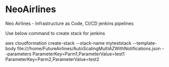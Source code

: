 # NeoAirlines
Neo Airlines - Infrastructure as Code, CI/CD jenkins pipelines


Use below command to create stack for jenkins 

aws cloudformation create-stack --stack-name myteststack --template-body file:///home/FutureAirlines/AutoScalingMultiAZWithNotifications.json --parameters ParameterKey=Parm1,ParameterValue=test1 ParameterKey=Parm2,ParameterValue=test2



